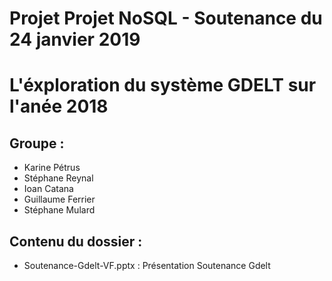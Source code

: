 # Projet Projet NoSQL - Soutenance du 24 janvier 2019

# L'éxploration du système GDELT sur l'anée 2018

## Groupe :
* Karine Pétrus
* Stéphane Reynal
* Ioan Catana
* Guillaume Ferrier
* Stéphane Mulard

## Contenu du dossier :
* Soutenance-Gdelt-VF.pptx : Présentation Soutenance Gdelt

